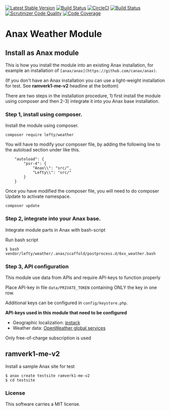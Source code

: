 [![Latest Stable Version](https://poser.pugx.org/lefty/weather/v/stable)](https://packagist.org/packages/lefty/weather)
[![Build Status](https://travis-ci.org/j-lindb73/weather.svg?branch=master)](https://travis-ci.org/github/j-lindb73/weather)
[![CircleCI](https://circleci.com/gh/j-lindb73/weather.svg?style=svg)](https://circleci.com/gh/j-lindb73/weather/)
[![Build Status](https://scrutinizer-ci.com/g/j-lindb73/weather/badges/build.png?b=main)](https://scrutinizer-ci.com/g/j-lindb73/weather/build-status/main)
[![Scrutinizer Code Quality](https://scrutinizer-ci.com/g/j-lindb73/weather/badges/quality-score.png?b=main)](https://scrutinizer-ci.com/g/j-lindb73/weather/?branch=main)
[![Code Coverage](https://scrutinizer-ci.com/g/j-lindb73/weather/badges/coverage.png?b=main)](https://scrutinizer-ci.com/g/j-lindb73/weather/?branch=main)




# Anax Weather Module

Install as Anax module
------------------------------------
This is how you install the module into an existing Anax installation, for example an installation of `[anax/anax](https://github.com/canax/anax)`.

(If you don't have an Anax installation you can use a light-weight installation for test. See  **ramverk1-me-v2** headline at the bottom)

There are two steps in the installation procedure, 1) first install the module using composer and then 2-3) integrate it into you Anax base installation.


### Step 1, install using composer.

Install the module using composer.

```
composer require lefty/weather
```

You will have to modify your composer file, by adding the following line to the autoload section under like this.

```
    "autoload": {
        "psr-4": {
            "Anax\\": "src/",
            "Lefty\\": "src/"
        }
    }
```
Once you have modified the composer file, you will need to do composer Update to activate namespace.
```
composer update
```

### Step 2, integrate into your Anax base.

Integrate module parts in Anax with bash-script

Run bash script
```
$ bash vendor/lefty/weather/.anax/scaffold/postprocess.d/6xx_weather.bash
```

### Step 3, API configuration

This module use data from APIs and require API-keys to function properly

Place API-key in file ```data/PRIVATE_TOKEN``` containing ONLY the key in one row.

Additional keys can be configured in ```config/keystore.php```.

**API-keys used in this module that need to be configured**

* Geographic localization: [ipstack](https://ipstack.com/)
* Weather data: [OpenWeather global services](https://openweathermap.org/)

Only free-of-charge subscription is used


ramverk1-me-v2
------------------------------------
Install a sample Anax site for test

```
$ anax create testsite ramverk1-me-v2
$ cd testsite
```

### License

This software carries a MIT license.
